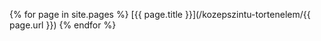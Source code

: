{% for page in site.pages %} [{{ page.title }}](/kozepszintu-tortenelem/{{ page.url }}) {% endfor %}
